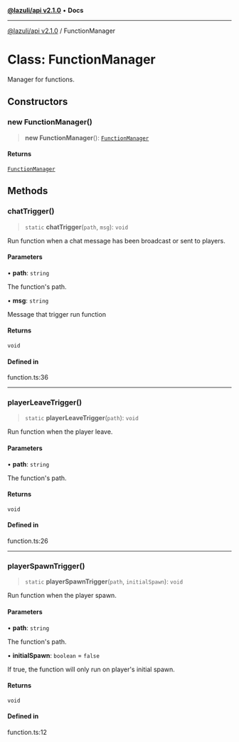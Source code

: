 [**@lazuli/api v2.1.0**](../README.md) • **Docs**

***

[@lazuli/api v2.1.0](../globals.md) / FunctionManager

# Class: FunctionManager

Manager for functions.

## Constructors

### new FunctionManager()

> **new FunctionManager**(): [`FunctionManager`](FunctionManager.md)

#### Returns

[`FunctionManager`](FunctionManager.md)

## Methods

### chatTrigger()

> `static` **chatTrigger**(`path`, `msg`): `void`

Run function when a chat message has been broadcast or sent to players.

#### Parameters

• **path**: `string`

The function's path.

• **msg**: `string`

Message that trigger run function

#### Returns

`void`

#### Defined in

function.ts:36

***

### playerLeaveTrigger()

> `static` **playerLeaveTrigger**(`path`): `void`

Run function when the player leave.

#### Parameters

• **path**: `string`

The function's path.

#### Returns

`void`

#### Defined in

function.ts:26

***

### playerSpawnTrigger()

> `static` **playerSpawnTrigger**(`path`, `initialSpawn`): `void`

Run function when the player spawn.

#### Parameters

• **path**: `string`

The function's path.

• **initialSpawn**: `boolean` = `false`

If true, the function will only run on player's initial spawn.

#### Returns

`void`

#### Defined in

function.ts:12
